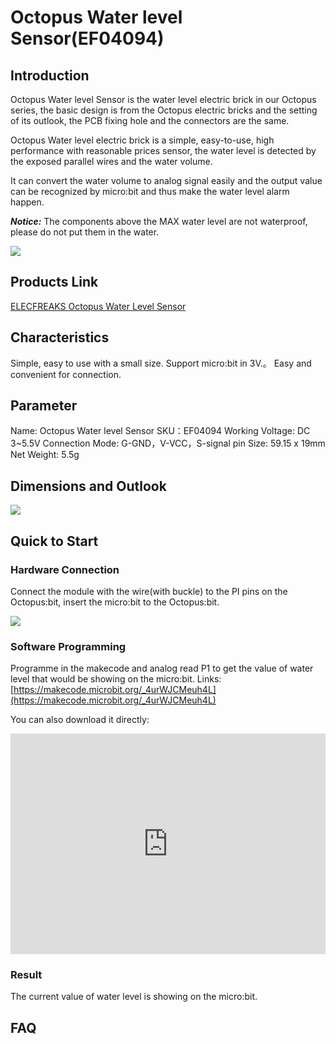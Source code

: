 ﻿# Octopus Water level Sensor(EF04094)

## Introduction

Octopus Water level Sensor is the water level electric brick in our Octopus series, the basic design is from the Octopus electric bricks and the setting of its outlook, the PCB fixing hole and the connectors are the same. 

Octopus Water level electric brick is a simple, easy-to-use, high performance with reasonable prices sensor, the water level is detected by the exposed parallel wires and the water volume.

It can convert the water volume to analog signal easily and the output value can be recognized by micro:bit and thus make the water level alarm happen.

***Notice:*** The components above the MAX water level are not waterproof, please do not put them in the water.

![](https://wiki-media-ef.oss-cn-hongkong.aliyuncs.com//images/04094_00.jpg)

## Products Link

[ELECFREAKS Octopus Water Level Sensor](https://shop.elecfreaks.com/products/elecfreaks-octopus-water-level-sensor?_pos=1&_sid=e5f961b04&_ss=r)

## Characteristics 

 Simple, easy to use with a small size.
 Support micro:bit in 3V.。
 Easy and convenient for connection.

## Parameter 

 Name: Octopus Water level Sensor
 SKU：EF04094
 Working Voltage: DC 3~5.5V
 Connection Mode: G-GND，V-VCC，S-signal pin
 Size: 59.15 x 19mm
 Net Weight: 5.5g

## Dimensions and Outlook

![](https://wiki-media-ef.oss-cn-hongkong.aliyuncs.com//images/04094_01.png)

## Quick to Start  

### Hardware Connection

Connect the module with the wire(with buckle) to the PI pins on the Octopus:bit, insert the micro:bit to the Octopus:bit.

![](https://wiki-media-ef.oss-cn-hongkong.aliyuncs.com//images/04094_02.png)

### Software Programming

Programme in the makecode and analog read P1 to get the value of water level that would be showing on the micro:bit. 
Links: [https://makecode.microbit.org/_4urWJCMeuh4L](https://makecode.microbit.org/_4urWJCMeuh4L)

You can also download it directly:
<div style="position:relative;height:0;padding-bottom:70%;overflow:hidden;">
 <iframe style="position:absolute;top:0;left:0;width:100%;height:100%;" 
         src="https://makecode.microbit.org/#pub:_4urWJCMeuh4L" frameborder="0" sandbox="allow-popups allow-forms allow-scripts allow-same-origin">
 </iframe>
</div>  

### Result

The current value of water level is showing on the micro:bit.

## FAQ

